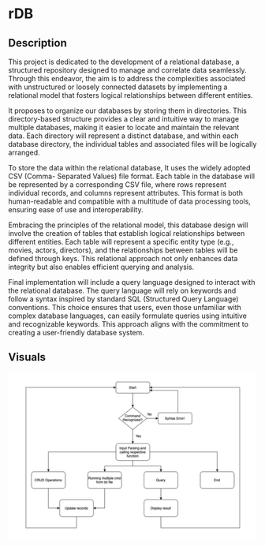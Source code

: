 # rDB

## Description

<p>This project is dedicated to the development of a relational database, a structured repository designed to manage and correlate data seamlessly. Through this endeavor, the aim is to address the complexities associated with unstructured or loosely connected datasets by implementing a relational model that fosters logical relationships between different entities.</p>

<p>It proposes to organize our databases by storing them in directories. This directory-based structure
provides a clear and intuitive way to manage multiple databases, making it easier to locate and
maintain the relevant data. Each directory will represent a distinct database, and within each
database directory, the individual tables and associated files will be logically arranged.</p>

<p>To store the data within the relational database, It uses the widely adopted CSV (Comma-
Separated Values) file format. Each table in the database will be represented by a corresponding
CSV file, where rows represent individual records, and columns represent attributes. This format
is both human-readable and compatible with a multitude of data processing tools, ensuring ease
of use and interoperability.</p>

<p>Embracing the principles of the relational model, this database design will involve the creation of
tables that establish logical relationships between different entities. Each table will represent a
specific entity type (e.g., movies, actors, directors), and the relationships between tables will be
defined through keys. This relational approach not only enhances data integrity but also enables
efficient querying and analysis.</p>

<p>Final implementation will include a query language designed to interact with the relational
database. The query language will rely on keywords and follow a syntax inspired by standard
SQL (Structured Query Language) conventions. This choice ensures that users, even those
unfamiliar with complex database languages, can easily formulate queries using intuitive and
recognizable keywords. This approach aligns with the commitment to creating a user-friendly
database system.</p>

## Visuals

![alt text](https://github.com/unmaypawar/rDB/blob/main/helper/architecture.jpg?raw=true)
